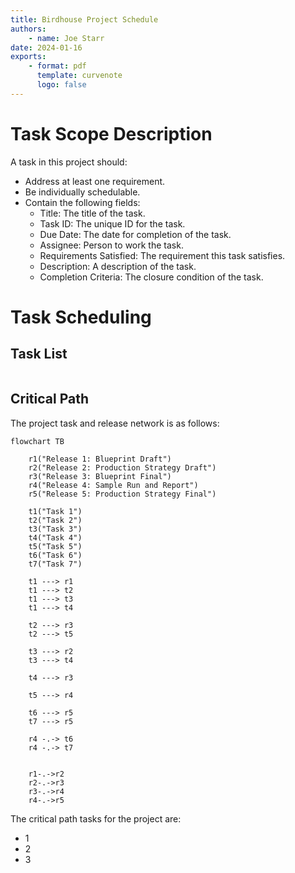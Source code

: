 ```yaml
---
title: Birdhouse Project Schedule
authors:
    - name: Joe Starr
date: 2024-01-16
exports:
    - format: pdf
      template: curvenote
      logo: false
---
```


# Task Scope Description

A task in this project should:

-   Address at least one requirement.
-   Be individually schedulable.
-   Contain the following fields:
    -   Title: The title of the task.
    -   Task ID: The unique ID for the task.
    -   Due Date: The date for completion of the task.
    -   Assignee: Person to work the task.
    -   Requirements Satisfied: The requirement this task satisfies.
    -   Description: A description of the task.
    -   Completion Criteria: The closure condition of the task.

# Task Scheduling

## Task List

```{include} sections/task_list.md

```

## Critical Path

The project task and release network is as follows:

```{mermaid-py}
flowchart TB

    r1("Release 1: Blueprint Draft")
    r2("Release 2: Production Strategy Draft")
    r3("Release 3: Blueprint Final")
    r4("Release 4: Sample Run and Report")
    r5("Release 5: Production Strategy Final")

    t1("Task 1")
    t2("Task 2")
    t3("Task 3")
    t4("Task 4")
    t5("Task 5")
    t6("Task 6")
    t7("Task 7")

    t1 ---> r1
    t1 ---> t2
    t1 ---> t3
    t1 ---> t4

    t2 ---> r3
    t2 ---> t5

    t3 ---> r2
    t3 ---> t4

    t4 ---> r3

    t5 ---> r4

    t6 ---> r5
    t7 ---> r5

    r4 -.-> t6
    r4 -.-> t7


    r1-.->r2
    r2-.->r3
    r3-.->r4
    r4-.->r5

```

The critical path tasks for the project are:

-   1 [](#T1)
-   2 [](#T2)
-   3 [](#T3)
